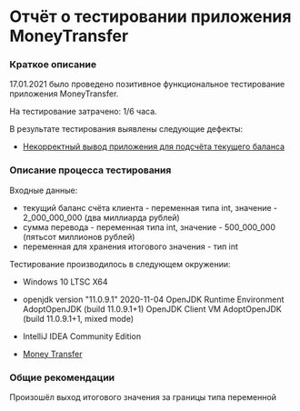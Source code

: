 # Отчёт о тестировании приложения MoneyTransfer
### Краткое описание

17.01.2021 было проведено позитивное функциональное тестирование приложения MoneyTransfer.

На тестирование затрачено: 1/6 часа.

В результате тестирования выявлены следующие дефекты:

* [Некорректный вывод приложения для подсчёта текущего баланса]()


### Описание процесса тестирования

Входные данные:

* текущий баланс счёта клиента - переменная типа int, значение - 2_000_000_000 (два миллиарда рублей)
* сумма перевода - переменная типа int, значение - 500_000_000 (пятьсот миллионов рублей)
* переменная для хранения итогового значения - тип int


Тестирование производилось в следующем окружении:

* Windows 10 LTSC X64

* openjdk version "11.0.9.1" 2020-11-04
  OpenJDK Runtime Environment AdoptOpenJDK (build 11.0.9.1+1)
  OpenJDK Client VM AdoptOpenJDK (build 11.0.9.1+1, mixed mode)

* IntelliJ IDEA Community Edition

* [Money Transfer]()

### Общие рекомендации
Произошёл выход итогового значения за границы типа переменной